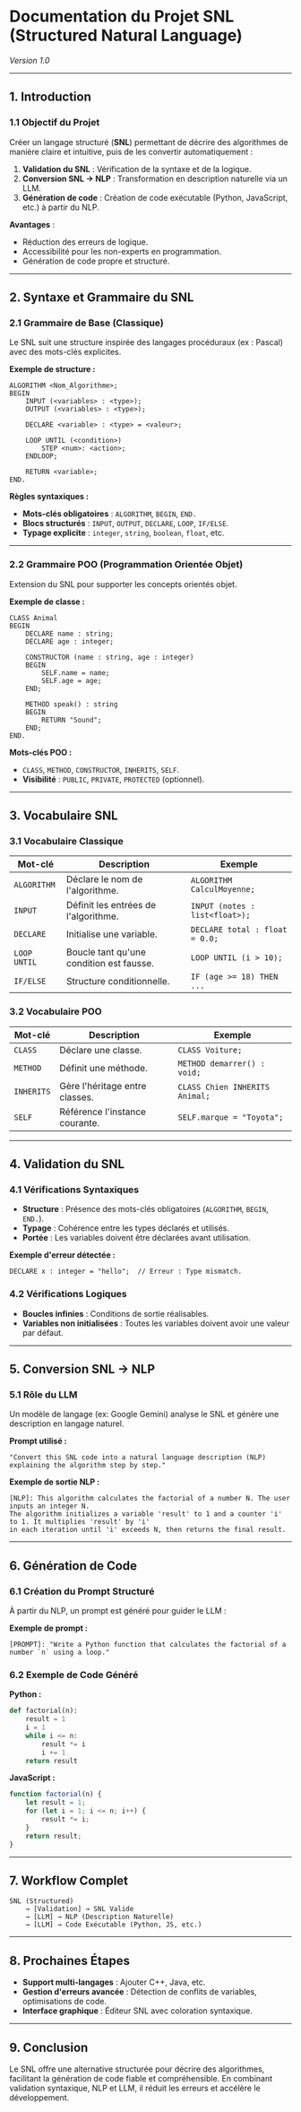 
# **Documentation du Projet SNL (Structured Natural Language)**  
*Version 1.0*  

---

## **1. Introduction**  
### **1.1 Objectif du Projet**  
Créer un langage structuré (**SNL**) permettant de décrire des algorithmes de manière claire et intuitive, puis de les convertir automatiquement :  
1. **Validation du SNL** : Vérification de la syntaxe et de la logique.  
2. **Conversion SNL → NLP** : Transformation en description naturelle via un LLM.  
3. **Génération de code** : Création de code exécutable (Python, JavaScript, etc.) à partir du NLP.  

**Avantages** :  
- Réduction des erreurs de logique.  
- Accessibilité pour les non-experts en programmation.  
- Génération de code propre et structuré.  

---

## **2. Syntaxe et Grammaire du SNL**  
### **2.1 Grammaire de Base (Classique)**  
Le SNL suit une structure inspirée des langages procéduraux (ex : Pascal) avec des mots-clés explicites.  

**Exemple de structure :**  
```plaintext
ALGORITHM <Nom_Algorithme>;  
BEGIN  
    INPUT (<variables> : <type>);  
    OUTPUT (<variables> : <type>);  

    DECLARE <variable> : <type> = <valeur>;  

    LOOP UNTIL (<condition>)  
        STEP <num>: <action>;  
    ENDLOOP;  

    RETURN <variable>;  
END.  
```

**Règles syntaxiques :**  
- **Mots-clés obligatoires** : `ALGORITHM`, `BEGIN`, `END.`  
- **Blocs structurés** : `INPUT`, `OUTPUT`, `DECLARE`, `LOOP`, `IF/ELSE`.  
- **Typage explicite** : `integer`, `string`, `boolean`, `float`, etc.  

---

### **2.2 Grammaire POO (Programmation Orientée Objet)**  
Extension du SNL pour supporter les concepts orientés objet.  

**Exemple de classe :**  
```plaintext
CLASS Animal  
BEGIN  
    DECLARE name : string;  
    DECLARE age : integer;  

    CONSTRUCTOR (name : string, age : integer)  
    BEGIN  
        SELF.name = name;  
        SELF.age = age;  
    END;  

    METHOD speak() : string  
    BEGIN  
        RETURN "Sound";  
    END;  
END.  
```

**Mots-clés POO :**  
- `CLASS`, `METHOD`, `CONSTRUCTOR`, `INHERITS`, `SELF`.  
- **Visibilité** : `PUBLIC`, `PRIVATE`, `PROTECTED` (optionnel).  

---

## **3. Vocabulaire SNL**  
### **3.1 Vocabulaire Classique**  
| Mot-clé       | Description                                  | Exemple                          |  
|---------------|----------------------------------------------|----------------------------------|  
| `ALGORITHM`   | Déclare le nom de l'algorithme.              | `ALGORITHM CalculMoyenne;`       |  
| `INPUT`       | Définit les entrées de l'algorithme.         | `INPUT (notes : list<float>);`   |  
| `DECLARE`     | Initialise une variable.                     | `DECLARE total : float = 0.0;`   |  
| `LOOP UNTIL`  | Boucle tant qu'une condition est fausse.     | `LOOP UNTIL (i > 10);`           |  
| `IF/ELSE`     | Structure conditionnelle.                    | `IF (age >= 18) THEN ...`        |  

### **3.2 Vocabulaire POO**  
| Mot-clé       | Description                                  | Exemple                          |  
|---------------|----------------------------------------------|----------------------------------|  
| `CLASS`       | Déclare une classe.                          | `CLASS Voiture;`                 |  
| `METHOD`      | Définit une méthode.                         | `METHOD demarrer() : void;`      |  
| `INHERITS`    | Gère l'héritage entre classes.               | `CLASS Chien INHERITS Animal;`   |  
| `SELF`        | Référence l'instance courante.               | `SELF.marque = "Toyota";`        |  

---

## **4. Validation du SNL**  
### **4.1 Vérifications Syntaxiques**  
- **Structure** : Présence des mots-clés obligatoires (`ALGORITHM`, `BEGIN`, `END.`).  
- **Typage** : Cohérence entre les types déclarés et utilisés.  
- **Portée** : Les variables doivent être déclarées avant utilisation.  

**Exemple d'erreur détectée :**  
```plaintext
DECLARE x : integer = "hello";  // Erreur : Type mismatch.
```

### **4.2 Vérifications Logiques**  
- **Boucles infinies** : Conditions de sortie réalisables.  
- **Variables non initialisées** : Toutes les variables doivent avoir une valeur par défaut.  

---

## **5. Conversion SNL → NLP**  
### **5.1 Rôle du LLM**  
Un modèle de langage (ex: Google Gemini) analyse le SNL et génère une description en langage naturel.  

**Prompt utilisé :**  
```plaintext
"Convert this SNL code into a natural language description (NLP) explaining the algorithm step by step."
```

**Exemple de sortie NLP :**  
```plaintext
[NLP]: This algorithm calculates the factorial of a number N. The user inputs an integer N. 
The algorithm initializes a variable 'result' to 1 and a counter 'i' to 1. It multiplies 'result' by 'i' 
in each iteration until 'i' exceeds N, then returns the final result.
```

---

## **6. Génération de Code**  
### **6.1 Création du Prompt Structuré**  
À partir du NLP, un prompt est généré pour guider le LLM :  

**Exemple de prompt :**  
```plaintext
[PROMPT]: "Write a Python function that calculates the factorial of a number `n` using a loop."
```

### **6.2 Exemple de Code Généré**  
**Python :**  
```python
def factorial(n):
    result = 1
    i = 1
    while i <= n:
        result *= i
        i += 1
    return result
```

**JavaScript :**  
```javascript
function factorial(n) {
    let result = 1;
    for (let i = 1; i <= n; i++) {
        result *= i;
    }
    return result;
}
```

---

## **7. Workflow Complet**  
```plaintext
SNL (Structured) 
    → [Validation] → SNL Valide 
    → [LLM] → NLP (Description Naturelle) 
    → [LLM] → Code Exécutable (Python, JS, etc.)
```

---

## **8. Prochaines Étapes**  
- **Support multi-langages** : Ajouter C++, Java, etc.  
- **Gestion d'erreurs avancée** : Détection de conflits de variables, optimisations de code.  
- **Interface graphique** : Éditeur SNL avec coloration syntaxique.  

---

## **9. Conclusion**  
Le SNL offre une alternative structurée pour décrire des algorithmes, facilitant la génération de code fiable et compréhensible. En combinant validation syntaxique, NLP et LLM, il réduit les erreurs et accélère le développement.  

